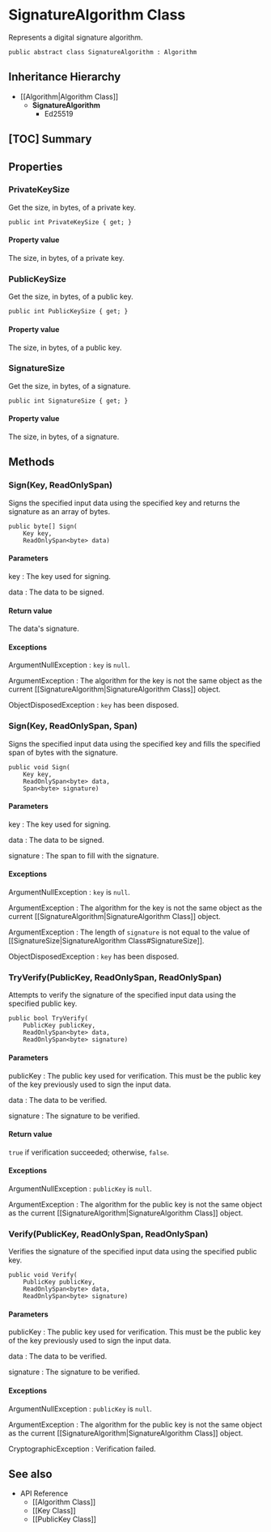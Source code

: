# SignatureAlgorithm Class

Represents a digital signature algorithm.

    public abstract class SignatureAlgorithm : Algorithm


## Inheritance Hierarchy

* [[Algorithm|Algorithm Class]]
    * **SignatureAlgorithm**
        * Ed25519


## [TOC] Summary


## Properties


### PrivateKeySize

Get the size, in bytes, of a private key.

    public int PrivateKeySize { get; }

#### Property value

The size, in bytes, of a private key.


### PublicKeySize

Get the size, in bytes, of a public key.

    public int PublicKeySize { get; }

#### Property value

The size, in bytes, of a public key.


### SignatureSize

Get the size, in bytes, of a signature.

    public int SignatureSize { get; }

#### Property value

The size, in bytes, of a signature.


## Methods


### Sign(Key, ReadOnlySpan<byte>)

Signs the specified input data using the specified key and returns the signature
as an array of bytes.

    public byte[] Sign(
        Key key,
        ReadOnlySpan<byte> data)

#### Parameters

key
: The key used for signing.

data
: The data to be signed.

#### Return value

The data's signature.

#### Exceptions

ArgumentNullException
: `key` is `null`.

ArgumentException
: The algorithm for the key is not the same object as the current
    [[SignatureAlgorithm|SignatureAlgorithm Class]] object.

ObjectDisposedException
: `key` has been disposed.


### Sign(Key, ReadOnlySpan<byte>, Span<byte>)

Signs the specified input data using the specified key and fills the specified
span of bytes with the signature.

    public void Sign(
        Key key,
        ReadOnlySpan<byte> data,
        Span<byte> signature)

#### Parameters

key
: The key used for signing.

data
: The data to be signed.

signature
: The span to fill with the signature.

#### Exceptions

ArgumentNullException
: `key` is `null`.

ArgumentException
: The algorithm for the key is not the same object as the current
    [[SignatureAlgorithm|SignatureAlgorithm Class]] object.

ArgumentException
: The length of `signature` is not equal to the value of
    [[SignatureSize|SignatureAlgorithm Class#SignatureSize]].

ObjectDisposedException
: `key` has been disposed.


### TryVerify(PublicKey, ReadOnlySpan<byte>, ReadOnlySpan<byte>)

Attempts to verify the signature of the specified input data using the specified
public key.

    public bool TryVerify(
        PublicKey publicKey,
        ReadOnlySpan<byte> data,
        ReadOnlySpan<byte> signature)

#### Parameters

publicKey
: The public key used for verification. This must be the public key of the key
    previously used to sign the input data.

data
: The data to be verified.

signature
: The signature to be verified.

#### Return value

`true` if verification succeeded; otherwise, `false`.

#### Exceptions

ArgumentNullException
: `publicKey` is `null`.

ArgumentException
: The algorithm for the public key is not the same object as the current
    [[SignatureAlgorithm|SignatureAlgorithm Class]] object.


### Verify(PublicKey, ReadOnlySpan<byte>, ReadOnlySpan<byte>)

Verifies the signature of the specified input data using the specified public
key.

    public void Verify(
        PublicKey publicKey,
        ReadOnlySpan<byte> data,
        ReadOnlySpan<byte> signature)

#### Parameters

publicKey
: The public key used for verification. This must be the public key of the key
    previously used to sign the input data.

data
: The data to be verified.

signature
: The signature to be verified.

#### Exceptions

ArgumentNullException
: `publicKey` is `null`.

ArgumentException
: The algorithm for the public key is not the same object as the current
    [[SignatureAlgorithm|SignatureAlgorithm Class]] object.

CryptographicException
: Verification failed.


## See also

* API Reference
    * [[Algorithm Class]]
    * [[Key Class]]
    * [[PublicKey Class]]
